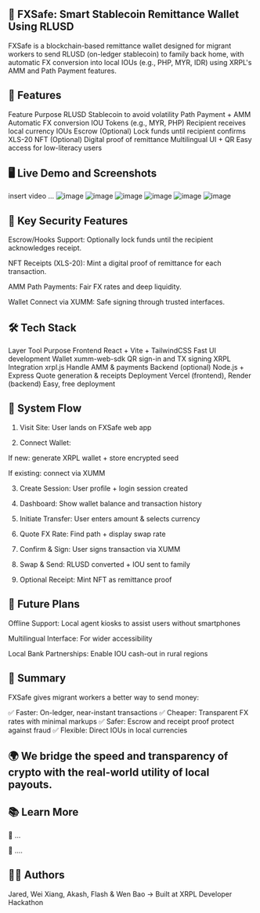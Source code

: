 ## 💸 FXSafe: Smart Stablecoin Remittance Wallet Using RLUSD
FXSafe is a blockchain-based remittance wallet designed for migrant workers to send RLUSD (on-ledger stablecoin) to family back home, with automatic FX conversion into local IOUs (e.g., PHP, MYR, IDR) using XRPL's AMM and Path Payment features.


## 🚀 Features
Feature	Purpose
RLUSD	Stablecoin to avoid volatility
Path Payment + AMM	Automatic FX conversion
IOU Tokens (e.g., MYR, PHP)	Recipient receives local currency IOUs
Escrow (Optional)	Lock funds until recipient confirms
XLS-20 NFT (Optional)	Digital proof of remittance
Multilingual UI + QR	Easy access for low-literacy users


## 🖥️ Live Demo and Screenshots
insert video ...
![image](https://github.com/user-attachments/assets/0d92c115-c10c-4ce0-bf63-f0ad82bc0030)
![image](https://github.com/user-attachments/assets/ad136bc8-1d58-4ba7-b4fd-6454df793da8)
![image](https://github.com/user-attachments/assets/9ee5b48d-0a92-4ec7-8f49-4a3cf7a6e5d3)
![image](https://github.com/user-attachments/assets/f21376a5-4d61-46b1-b468-3e472cd5f3a2)
![image](https://github.com/user-attachments/assets/f5895822-8147-487d-b516-20636266f4f8)
![image](https://github.com/user-attachments/assets/c2ef5d35-ff97-45e6-917f-62235428a979)


## 🔐 Key Security Features
Escrow/Hooks Support: Optionally lock funds until the recipient acknowledges receipt.

NFT Receipts (XLS-20): Mint a digital proof of remittance for each transaction.

AMM Path Payments: Fair FX rates and deep liquidity.

Wallet Connect via XUMM: Safe signing through trusted interfaces.


## 🛠️ Tech Stack
Layer	Tool	Purpose
Frontend	React + Vite + TailwindCSS	Fast UI development
Wallet	xumm-web-sdk	QR sign-in and TX signing
XRPL Integration	xrpl.js	Handle AMM & payments
Backend (optional)	Node.js + Express	Quote generation & receipts
Deployment	Vercel (frontend), Render (backend)	Easy, free deployment


## 🧩 System Flow
1. Visit Site: User lands on FXSafe web app

2. Connect Wallet:

If new: generate XRPL wallet + store encrypted seed

If existing: connect via XUMM

3. Create Session: User profile + login session created

4. Dashboard: Show wallet balance and transaction history

5. Initiate Transfer: User enters amount & selects currency

6. Quote FX Rate: Find path + display swap rate

7. Confirm & Sign: User signs transaction via XUMM

8. Swap & Send: RLUSD converted + IOU sent to family

9. Optional Receipt: Mint NFT as remittance proof
    

## 🧠 Future Plans
Offline Support: Local agent kiosks to assist users without smartphones

Multilingual Interface: For wider accessibility

Local Bank Partnerships: Enable IOU cash-out in rural regions


## 🧾 Summary
FXSafe gives migrant workers a better way to send money:

✅ Faster: On-ledger, near-instant transactions
✅ Cheaper: Transparent FX rates with minimal markups
✅ Safer: Escrow and receipt proof protect against fraud
✅ Flexible: Direct IOUs in local currencies


## 🌍 We bridge the speed and transparency of crypto with the real-world utility of local payouts.


## 📚 Learn More
🔗 ...

🔧 ....


## 🧑‍💻 Authors
Jared, Wei Xiang, Akash, Flash & Wen Bao
→ Built at XRPL Developer Hackathon

